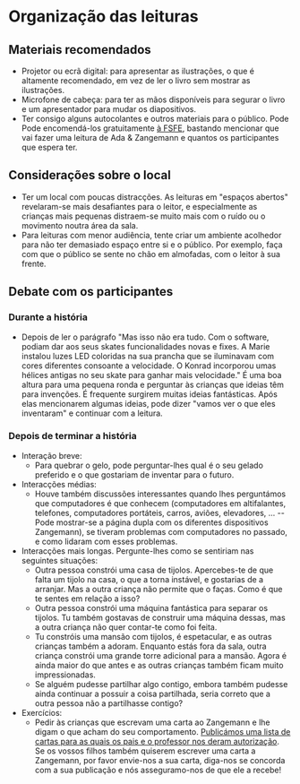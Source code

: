 <!--
SPDX-FileCopyrightText: 2021 Free Software Foundation Europe <https://fsfe.org>
SPDX-FileCopyrightText: 2024 Vitor de Matos (translator) <https://vitordematos.net>

SPDX-License-Identifier: CC-BY-SA-3.0-DE

Version: 1
-->

# Organização das leituras

## Materiais recomendados

* Projetor ou ecrã digital: para apresentar as ilustrações, o que é
  altamente recomendado, em vez de ler o livro sem mostrar as ilustrações.
* Microfone de cabeça: para ter as mãos disponíveis para segurar o livro
  e um apresentador para mudar os diapositivos.
* Ter consigo alguns autocolantes e outros materiais para o público. Pode
  Pode encomendá-los gratuitamente [à FSFE](https://fsfe.org/promo),
  bastando mencionar que vai fazer uma leitura de Ada & Zangemann e quantos os
  participantes que espera ter.

## Considerações sobre o local

* Ter um local com poucas distracções. As leituras em "espaços abertos"
  revelaram-se mais desafiantes para o leitor, e especialmente as crianças mais
  pequenas distraem-se muito mais com o ruído ou o movimento noutra área da
  sala.
* Para leituras com menor audiência, tente criar um ambiente acolhedor para não
  ter demasiado espaço entre si e o público. Por exemplo, faça com que o público
  se sente no chão em almofadas, com o leitor à sua frente.

## Debate com os participantes

### Durante a história

* Depois de ler o parágrafo "Mas isso não era tudo. Com o software, podiam dar
  aos seus skates funcionalidades novas e fixes. A Marie instalou luzes LED
  coloridas na sua prancha que se iluminavam com cores diferentes consoante a
  velocidade. O Konrad incorporou umas hélices antigas no seu skate para ganhar
  mais velocidade." É uma boa altura para uma pequena ronda e perguntar às
  crianças que ideias têm para invenções. É frequente surgirem muitas ideias
  fantásticas. Após elas mencionarem algumas ideias, pode dizer "vamos ver o que
  eles inventaram" e continuar com a leitura.

### Depois de terminar a história

* Interação breve:
   * Para quebrar o gelo, pode perguntar-lhes qual é o seu gelado preferido
     e o que gostariam de inventar para o futuro.
* Interacções médias:
   * Houve também discussões interessantes quando lhes perguntámos que
     computadores é que conhecem (computadores em altifalantes, telefones,
     computadores portáteis, carros, aviões, elevadores, ... -- Pode mostrar-se
     a página dupla com os diferentes dispositivos Zangemann), se tiveram
     problemas com computadores no passado, e como lidaram com esses problemas.
* Interacções mais longas. Pergunte-lhes como se sentiriam nas seguintes situações:
   * Outra pessoa constrói uma casa de tijolos. Apercebes-te de que falta um
     tijolo na casa, o que a torna instável, e gostarias de a arranjar. Mas a
     outra criança não permite que o faças. Como é que te sentes em relação a
     isso?
   * Outra pessoa constrói uma máquina fantástica para separar os tijolos. Tu
     também gostavas de construir uma máquina dessas, mas a outra criança não
     quer contar-te como foi feita.
   * Tu constróis uma mansão com tijolos, é espetacular, e as outras crianças
     também a adoram. Enquanto estás fora da sala, outra criança constrói uma
     grande torre adicional para a mansão. Agora é ainda maior do que antes e as
     outras crianças também ficam muito impressionadas.
   * Se alguém pudesse partilhar algo contigo, embora também pudesse ainda
     continuar a possuir a coisa partilhada, seria correto que a outra pessoa
     não a partilhasse contigo?
* Exercícios:
   * Pedir às crianças que escrevam uma carta ao Zangemann e lhe digam o que
     acham do seu comportamento. [Publicámos uma lista de cartas para as quais
     os pais e o professor nos deram
     autorização](https://fsfe.org/activities/ada-zangemann/letters.html). Se os
     vossos filhos também quiserem escrever uma carta a Zangemann, por favor
     envie-nos a sua carta, diga-nos se concorda com a sua publicação e nós
     asseguramo-nos de que ele a recebe!
